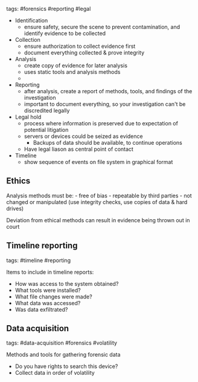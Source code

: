 tags: #forensics #reporting #legal 

- Identification
	- ensure safety, secure the scene to prevent contamination, and identify evidence to be collected 
- Collection
	- ensure authorization to collect evidence first
	- document everything collected & prove integrity
- Analysis
	- create copy of evidence for later analysis
	- uses static tools and analysis methods
	- 
- Reporting
	- after analysis, create a report of methods, tools, and findings of the investigation
	- important to document everything, so your investigation can't be discredited legally
- Legal hold
	- process where information is preserved due to expectation of potential litigation
	- servers or devices could be seized as evidence
		- Backups of data should be available, to continue operations
	- Have legal liason as central point of contact
- Timeline
	- show sequence of events on file system in graphical format

## Ethics

Analysis methods must be:
	- free of bias
	- repeatable by third parties
	- not changed or manipulated (use integrity checks, use copies of data & hard drives)

Deviation from ethical methods can result in evidence being thrown out in court


## Timeline reporting

tags: #timeline #reporting 

Items to include in timeline reports:

- How was access to the system obtained?
- What tools were installed?
- What file changes were made?
- What data was accessed?
- Was data exfiltrated?


## Data acquisition
tags: #data-acquisition #forensics #volatility 

Methods and tools for gathering forensic
data
- Do you have rights to search this device?
- Collect data in order of volatility
